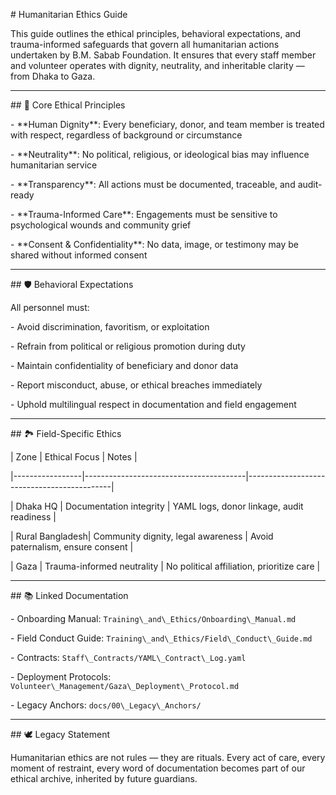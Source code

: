 \# Humanitarian Ethics Guide



This guide outlines the ethical principles, behavioral expectations, and trauma-informed safeguards that govern all humanitarian actions undertaken by B.M. Sabab Foundation. It ensures that every staff member and volunteer operates with dignity, neutrality, and inheritable clarity — from Dhaka to Gaza.



---



\## 🧭 Core Ethical Principles



\- \*\*Human Dignity\*\*: Every beneficiary, donor, and team member is treated with respect, regardless of background or circumstance  

\- \*\*Neutrality\*\*: No political, religious, or ideological bias may influence humanitarian service  

\- \*\*Transparency\*\*: All actions must be documented, traceable, and audit-ready  

\- \*\*Trauma-Informed Care\*\*: Engagements must be sensitive to psychological wounds and community grief  

\- \*\*Consent \& Confidentiality\*\*: No data, image, or testimony may be shared without informed consent



---



\## 🛡️ Behavioral Expectations



All personnel must:



\- Avoid discrimination, favoritism, or exploitation  

\- Refrain from political or religious promotion during duty  

\- Maintain confidentiality of beneficiary and donor data  

\- Report misconduct, abuse, or ethical breaches immediately  

\- Uphold multilingual respect in documentation and field engagement



---



\## 🏞️ Field-Specific Ethics



| Zone            | Ethical Focus                          | Notes                                      |

|-----------------|----------------------------------------|--------------------------------------------|

| Dhaka HQ        | Documentation integrity                | YAML logs, donor linkage, audit readiness  |

| Rural Bangladesh| Community dignity, legal awareness     | Avoid paternalism, ensure consent          |

| Gaza            | Trauma-informed neutrality             | No political affiliation, prioritize care  |



---



\## 📚 Linked Documentation



\- Onboarding Manual: `Training\_and\_Ethics/Onboarding\_Manual.md`  

\- Field Conduct Guide: `Training\_and\_Ethics/Field\_Conduct\_Guide.md`  

\- Contracts: `Staff\_Contracts/YAML\_Contract\_Log.yaml`  

\- Deployment Protocols: `Volunteer\_Management/Gaza\_Deployment\_Protocol.md`  

\- Legacy Anchors: `docs/00\_Legacy\_Anchors/`



---



\## 🕊️ Legacy Statement



Humanitarian ethics are not rules — they are rituals. Every act of care, every moment of restraint, every word of documentation becomes part of our ethical archive, inherited by future guardians.





